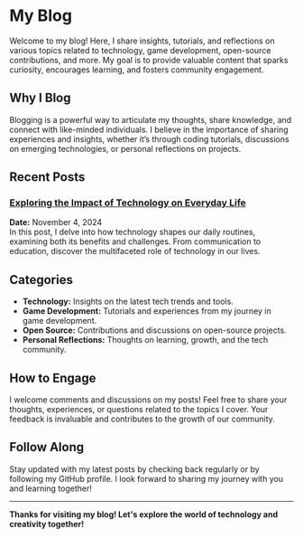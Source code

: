 # My Blog

Welcome to my blog! Here, I share insights, tutorials, and reflections on various topics related to technology, game development, open-source contributions, and more. My goal is to provide valuable content that sparks curiosity, encourages learning, and fosters community engagement.

## Why I Blog

Blogging is a powerful way to articulate my thoughts, share knowledge, and connect with like-minded individuals. I believe in the importance of sharing experiences and insights, whether it’s through coding tutorials, discussions on emerging technologies, or personal reflections on projects. 

## Recent Posts

### [Exploring the Impact of Technology on Everyday Life](posts/2024-11-04_715pm.md)
**Date:** November 4, 2024  
In this post, I delve into how technology shapes our daily routines, examining both its benefits and challenges. From communication to education, discover the multifaceted role of technology in our lives.

## Categories

- **Technology:** Insights on the latest tech trends and tools.
- **Game Development:** Tutorials and experiences from my journey in game development.
- **Open Source:** Contributions and discussions on open-source projects.
- **Personal Reflections:** Thoughts on learning, growth, and the tech community.

## How to Engage

I welcome comments and discussions on my posts! Feel free to share your thoughts, experiences, or questions related to the topics I cover. Your feedback is invaluable and contributes to the growth of our community.

## Follow Along

Stay updated with my latest posts by checking back regularly or by following my GitHub profile. I look forward to sharing my journey with you and learning together!

---

**Thanks for visiting my blog! Let's explore the world of technology and creativity together!**

